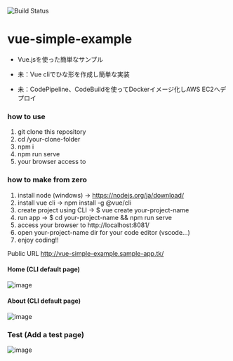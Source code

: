 ![Build Status](https://codebuild.us-east-2.amazonaws.com/badges?uuid=eyJlbmNyeXB0ZWREYXRhIjoiRERONDYwcjh6T0JSU1gyMC9OQTB1S25vMW45dFhVcmk5d25zOHAzZ1oyUTN5azRUZWtFYkVKMmRJZFhBMGdGOWxxTDJFUS9raHZMZFpVQjR3bjB4c2k4PSIsIml2UGFyYW1ldGVyU3BlYyI6IktQWXdZTVd5WEVUb2taY2IiLCJtYXRlcmlhbFNldFNlcmlhbCI6MX0%3D&branch=main)

# vue-simple-example
* Vue.jsを使った簡単なサンプル

* 未：Vue cliでひな形を作成し簡単な実装
* 未：CodePipeline、CodeBuildを使ってDockerイメージ化しAWS EC2へデプロイ

### how to use
1. git clone this repository
2. cd /your-clone-folder
3. npm i
4. npm run serve
5. your browser access to

### how to make from zero
1. install node (windows) → https://nodejs.org/ja/download/
2. install vue cli  → npm install -g @vue/cli
3. create project using CLI → $ vue create your-project-name
5. run app → $ cd your-project-name && npm run serve
6. access your browser to http://localhost:8081/
7. open your-project-name dir for your code editor (vscode...)
8. enjoy coding!!

Public URL
http://vue-simple-example.sample-app.tk/

#### Home (CLI default page)
![image](https://user-images.githubusercontent.com/83380197/133013293-0cd8a5ad-5e01-4f18-a25f-e6c58b93ccf6.png)
#### About (CLI default page)
![image](https://user-images.githubusercontent.com/83380197/133013321-0c61d75e-a2d8-4bdf-98e2-0650adf40f1f.png)
### Test (Add a test page)
![image](https://user-images.githubusercontent.com/83380197/133015384-7e7de3fc-8996-4968-9eee-b2ee4639322f.png)


